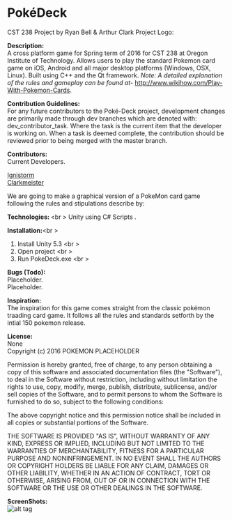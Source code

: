 # PokéDeck

CST 238 Project by Ryan Bell &amp; Arthur Clark
Project Logo:

<b>Description:</b><br />
A cross platform game for Spring term of 2016 for CST 238 at Oregon Institute of Technology. Allows users to play the standard Pokemon card game on iOS, Android and all major desktop platforms (Windows, OSX, Linux). Built using C++ and the Qt framework. 
<i>Note: A detailed explanation of the rules and gameplay can be found at-</i>
http://www.wikihow.com/Play-With-Pokemon-Cards.

<b>Contribution Guidelines:</b><br />
For any future contributors to the Poké-Deck project, development changes are primarily made through dev branches which are denoted with: dev_contributor_task. Where the task is the current item that the developer is working on.
When a task is deemed complete, the contribution should be reviewed prior to being merged with the master branch.

<b>Contributors:</b><br />
Current Developers.

[Ignistorm](https://github.com/Ignistorm)<br />
[Clarkmeister](https://github.com/Clarkmeister)<br />

We are going to make a graphical version of a PokeMon card game following the rules and stipulations describe by:


<b>Technologies: </b><br \>
Unity using C# Scripts .


<b>Installation:</b><br \>
1.  Install Unity 5.3 <br \>
2.  Open project <br \>
3.  Run PokeDeck.exe <br \>

<b>Bugs (Todo):</b><br />
Placeholder.<br />
Placeholder.<br />

<b>Inspiration:</b><br />
The inspiration for this game comes straight from the classic pokémon traading card game. It follows all the rules and standards setforth by the intial 150 pokemon release.

<b>License:</b><br />
None<br />
Copyright (c) 2016 POKEMON PLACEHOLDER<br />

Permission is hereby granted, free of charge, to any person obtaining a copy of this software and associated documentation files (the "Software"), to deal in the Software without restriction, including without limitation the rights to use, copy, modify, merge, publish, distribute, sublicense, and/or sell copies of the Software, and to permit persons to whom the Software is furnished to do so, subject to the following conditions:<br />

The above copyright notice and this permission notice shall be included in all copies or substantial portions of the Software.<br />

THE SOFTWARE IS PROVIDED "AS IS", WITHOUT WARRANTY OF ANY KIND, EXPRESS OR IMPLIED, INCLUDING BUT NOT LIMITED TO THE WARRANTIES OF MERCHANTABILITY, FITNESS FOR A PARTICULAR PURPOSE AND NONINFRINGEMENT. IN NO EVENT SHALL THE AUTHORS OR COPYRIGHT HOLDERS BE LIABLE FOR ANY CLAIM, DAMAGES OR OTHER LIABILITY, WHETHER IN AN ACTION OF CONTRACT, TORT OR OTHERWISE, ARISING FROM, OUT OF OR IN CONNECTION WITH THE SOFTWARE OR THE USE OR OTHER DEALINGS IN THE SOFTWARE.<br />

<b>ScreenShots:</b><br />
![alt tag](https://drive.google.com/file/d/0B_1HMwDcWBKeSTBEQlJ4bEtrYlk)
